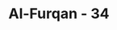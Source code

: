 ---
title: "Al-Furqan - 34"
no: 34
arabic_no: ٣٤
ayah: اَلَّذِيْنَ يُحْشَرُوْنَ عَلٰى وُجُوْهِهِمْ اِلٰى جَهَنَّمَۙ اُولٰۤىِٕكَ شَرٌّ مَّكَانًا وَّاَضَلُّ سَبِيْلًا ࣖ 
translation: "Orang-orang yang dikumpulkan ke neraka Jahanam dengan diseret wajahnya, mereka itulah yang paling buruk tempatnya dan paling sesat jalannya. "
tafsir: "Ayat ini menjelaskan bahwa orang-orang yang digiring ke neraka Jahanam, dengan cara menyeret wajah mereka dengan rantai-rantai dan belenggu, adalah orang-orang yang paling buruk tempatnya dan paling sesat jalannya. Nabi Muhammad diperintahkan oleh Allah untuk mengucapkan kata-kata ini kepada orang-orang kafir yang mengemukakan beberapa sifat yang ganjil untuk menodai kerasulannya, dengan maksud seolah-olah beliau ini menyuruh mereka untuk mengadakan perbandingan siapakah di antara mereka yang mendapat petunjuk dan siapa yang berada dalam kesesatan. Sesuai dengan firman Allah:\n\nDan sesungguhnya kami atau kamu (orang-orang musyrik), pasti berada dalam kebenaran atau dalam kesesatan yang nyata. (Saba'/34: 24)\n\nJuga tersebut dalam hadis Rasulullah saw:\n\nAkan dikumpulkan manusia pada hari Kiamat dalam tiga golongan, segolongan berjalan kaki, segolongan lagi berkendaraan, dan segolongan lagi berjalan dengan wajahnya. Rasulullah ditanya, \"Bagaimana mereka berjalan dengan wajahnya?\" Beliau menjawab, \"Sesungguhnya Tuhan yang dapat memperjalankan mereka dengan kedua kakinya mampu pula memperjalankan mereka dengan wajahnya. Ingatlah, mereka menjaga wajah mereka dari benda-benda yang tajam dan berduri.\" (Riwayat at-Tirmidzi dari Abu Hurairah).\n\nYang dimaksud di sini bahwa malaikat menyeret wajah orang-orang kafir ke dalam neraka."
---